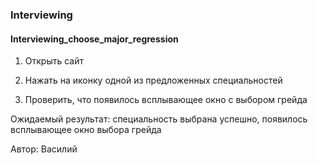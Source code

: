 ### Interviewing
#### Interviewing_choose_major_regression


1. Открыть сайт

2. Нажать на иконку одной из предложенных специальностей

3. Проверить, что появилось всплывающее окно с выбором грейда

Ожидаемый результат: специальность выбрана успешно, появилось всплывающее окно выбора грейда

Автор: Василий